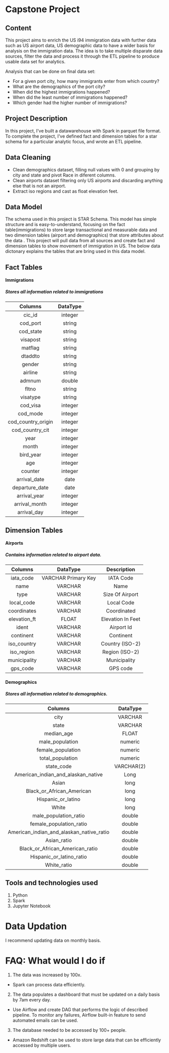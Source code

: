 # Capstone Project


## Content
This project aims to enrich the US i94 immigration data with further data such as US airport data, US demographic data to have a wider basis for analysis on the immigration data. The idea is to take multiple disparate data sources, filter the data and process it through the ETL pipeline to produce usable data set for analytics.

Analysis that can be done on final data set:

- For a given port city, how many immigrants enter from which country?
- What are the demographics of the port city?
- When did the highest immigrations happened?
- When did the least number of immigrations happened?
- Which gender had the higher number of immigrations?


## Project Description
In this project, I've built a datawarehouse with Spark in parquet file format. To complete the project, I've defined fact and dimension tables for a star schema for a particular analytic focus, and wrote an ETL pipeline.

## Data Cleaning
- Clean demographics dataset, filling null values with 0 and grouping by city and state and pivot Race in diferent columns.
- Clean airports dataset filtering only US airports and discarding anything else that is not an airport.
- Extract iso regions and cast as float elevation feet.


## Data Model
The schema used in this project is STAR Schema. This model has simple structure and is easy-to-understand, focusing on the fact table(immigrations) to store large transactional and measurable data and two dimension tables (airport and demographics) that store attributes about the data . This project will pull data from all sources and create fact and dimension tables to show movement of immigration in US. The below data dictonary explains the tables that are bring used in this data model.

## Fact Tables

#### Immigrations 
##### Stores all information related to immigrations

| Columns | DataType | 
| :-: | :-: |
cic_id        	   | integer |
cod_port      	   | string  |
cod_state     	   | string  |
visapost      	   | string  |
matflag       	   | string  |
dtaddto       	   | string  |
gender        	   | string  |
airline       	   | string  |
admnum        	   | double  |
fltno         	   | string  |
visatype      	   | string  |
cod_visa      	   | integer |
cod_mode      	   | integer |
cod_country_origin | integer |
cod_country_cit    | integer |
year               | integer |
month              | integer |
bird_year          | integer |
age                | integer |
counter            | integer |
arrival_date       | date    |
departure_date     | date    |
arrival_year       | integer |
arrival_month      | integer |
arrival_day        | integer |

## Dimension Tables

#### Airports
##### Contains information related to airport data.
| Columns | DataType | Description
| :-: | :-: | :-: |
| iata_code    | VARCHAR Primary Key | IATA Code 
| name         | VARCHAR  | Name
| type         | VARCHAR  | Size Of Airport
| local_code   | VARCHAR  | Local Code
| coordinates  | VARCHAR  | Coordinated
| elevation_ft | FLOAT    | Elevation In Feet
| ident        | VARCHAR  | Airport Id 
| continent    | VARCHAR  | Continent
| iso_country  | VARCHAR  | Country (ISO-2)
| iso_region   | VARCHAR  | Region (ISO-2)
| municipality | VARCHAR  | Municipality
| gps_code     | VARCHAR  | GPS code

#### Demographics
##### Stores all information related to demographics.
| Columns | DataType | 
| :-: | :-: |
|city 					| VARCHAR    |
|state 					| VARCHAR    |
|median_age 			| FLOAT      |
|male_population 		| numeric    |
|female_population 		| numeric    |
|total_population 		| numeric    |
|state_code   			| VARCHAR(2) |
|American_indian_and_alaskan_native| Long|
|Asian                  | long |
|Black_or_African_American | long |
|Hispanic_or_latino | long |
|White | long |
|male_population_ratio | double |
|female_population_ratio | double |
|American_indian_and_alaskan_native_ratio | double |
|Asian_ratio | double |
|Black_or_African_American_ratio | double |
|Hispanic_or_latino_ratio  | double |
|White_ratio | double |


## Tools and technologies used
1. Python
2. Spark
3. Jupyter Notebook


# Data Updation
I recommend updating data on monthly basis.

# FAQ: What would I do if

1. The data was increased by 100x.
- Spark can process data efficiently.

2. The data populates a dashboard that must be updated on a daily basis by 7am every day.
- Use Airflow and create DAG that performs the logic of described pipeline. To monitor any failures, Airflow built-in feature to send automated emails can be used. 

3. The database needed to be accessed by 100+ people.
- Amazon Redshift can be used to store large data that can be efficiently accessed by multiple users.
